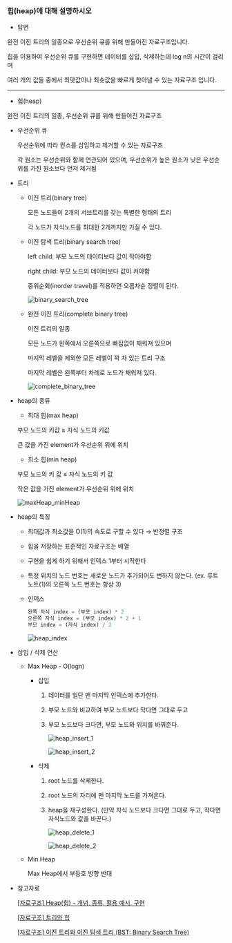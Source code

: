 ### 힙(heap)에 대해 설명하시오
- 답변
        
완전 이진 트리의 일종으로 우선순위 큐를 위해 만들어진 자료구조입니다.
        
힙을 이용하여 우선순위 큐를 구현하면 데이터를 삽입, 삭제하는데 log n의 시간이 걸리며

여러 개의 값들 중에서 최댓값이나 최솟값을 빠르게 찾아낼 수 있는 자료구조 입니다.

---

- 힙(heap)
        
완전 이진 트리의 일종, 우선순위 큐를 위해 만들어진 자료구조
        
- 우선순위 큐
            
    우선순위에 따라 원소를 삽입하고 제거할 수 있는 자료구조
            
    각 원소는 우선순위와 함께 연관되어 있으며, 우선순위가 높은 원소가 낮은 우선순위를 가진 원소보다 먼저 제거됨
            
- 트리
    - 이진 트리(binary tree)
                
        모든 노드들이 2개의 서브트리를 갖는 특별한 형태의 트리
                
        각 노드가 자식노드를 최대한 2개까지만 가질 수 있다.
                
    - 이진 탐색 트리(binary search tree)
                
        left child: 부모 노드의 데이터보다 값이 작아야함
                
        right child: 부모 노드의 데이터보다 값이 커야함
                
        중위순회(inorder travel)를 적용하면 오름차순 정렬이 된다.
        
        ![binary_search_tree](https://user-images.githubusercontent.com/88701965/224226523-bb28b62c-bee7-41ca-993a-0eec0cd3ae61.png)
                
    - 완전 이진 트리(complete binary tree)
                
       이진 트리의 일종
                
       모든 노드가 왼쪽에서 오른쪽으로 빠짐없이 채워져 있으며
        
       마지막 레벨을 제외한 모든 레벨이 꽉 차 있는 트리 구조
                
       마지막 레벨은 왼쪽부터 차례로 노드가 채워져 있다.
       
       ![complete_binary_tree](https://user-images.githubusercontent.com/88701965/224226591-941a2870-6c3f-4dd9-b3ff-74087fab52a4.png)
                
        
- heap의 종류
    - 최대 힙(max heap)
                
    부모 노드의 키값 ≥ 자식 노드의 키값
                
    큰 값을 가진 element가 우선순위 위에 위치
                
    - 최소 힙(min heap)
                
    부모 노드의 키 값 ≤ 자식 노드의 키 값
                
    작은 값을 가진 element가 우선순위 위에 위치
                
    ![maxHeap_minHeap](https://user-images.githubusercontent.com/88701965/224226678-914e08f5-ab4c-46aa-b553-1cc18dd96b43.png)


- heap의 특징
    - 최대값과 최소값을 O(1)의 속도로 구할 수 있다 → 반정렬 구조
    - 힙을 저장하는 표준적인 자료구조는 배열
    - 구현을 쉽게 하기 위해서 인덱스 1부터 시작한다
    - 특정 위치의 노드 번호는 새로운 노드가 추가되어도 변하지 않는다. (ex. 루트 노트(1)의 오른쪽 노드 번호는 항상 3)
    - 인덱스
                
        ```python
        왼쪽 자식 index = (부모 index) * 2
        오른쪽 자식 index = (부모 index) * 2 + 1
        부모 index = (자식 index) / 2
        ```
        ![heap_index](https://user-images.githubusercontent.com/88701965/224226763-b1c96245-eecd-4170-ae22-e944cce2636f.png)


- 삽입 / 삭제 연산
    - Max Heap - O(logn)
        - 삽입
            1. 데이터를 일단 맨 마지막 인덱스에 추가한다.
            2. 부모 노드와 비교하여 부모 노드보다 작다면 그대로 두고
            3. 부모 노드보다 크다면, 부모 노드와 위치를 바꿔준다.
                    
                ![heap_insert_1](https://user-images.githubusercontent.com/88701965/224226768-0e74fb56-9a18-4f5c-9469-414bcb675c16.png)

                ![heap_insert_2](https://user-images.githubusercontent.com/88701965/224226780-b95e4351-5cae-42bb-b69c-ab68a500dcd6.png)
                    
        - 삭제
            1. root 노드를 삭제한다.
            2. root 노드의 자리에 맨 마지막 노드를 가져온다.
            3. heap을 재구성한다. (만약 자식 노드보다 크다면 그대로 두고, 작다면 자식노드와 값을 바꾼다.)
                    
                ![heap_delete_1](https://user-images.githubusercontent.com/88701965/224226920-ac5f8c7f-79f9-4ca5-ab57-bc49efd51644.png)
                
                ![heap_delete_2](https://user-images.githubusercontent.com/88701965/224226924-df82e0fb-9bcd-482f-9ec3-d52c8a62167f.png)
                    
    - Min Heap
                
        Max Heap에서 부등호 방향 반대
                
    
            

- 참고자료
    
    [[자료구조] Heap(힙) - 개념, 종류,  활용 예시, 구현](https://velog.io/@yanghl98/자료구조-Heap힙-개념-종류-활용-예시-구현)
    
    [[자료구조] 트리와 힙](https://velog.io/@humblechoi/자료구조-트리와-힙)
    
    [[자료구조] 이진 트리와 이진 탐색 트리 (BST: Binary Search Tree)](https://velog.io/@yeonkr/자료구조-이진-트리와-이진-탐색-트리-BST-Binary-Search-Tree)
